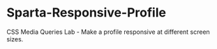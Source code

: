 # Sparta-Responsive-Profile
CSS Media Queries Lab - Make a profile responsive at different screen sizes.
